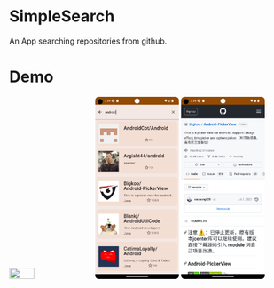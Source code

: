 # SimpleSearch
An App searching repositories from github.
# Demo
<img src="https://github.com/ylchen19/SimpleSearch/blob/master/homePage.png, https://github.com/ylchen19/SimpleSearch/blob/master/search.png, https://github.com/ylchen19/SimpleSearch/blob/master/getDetail.png" width=30% height=30%>
<img src="https://github.com/ylchen19/SimpleSearch/blob/master/search.png" width=30% height=30%>
<img src="https://github.com/ylchen19/SimpleSearch/blob/master/getDetail.png" width=30% height=30%>
